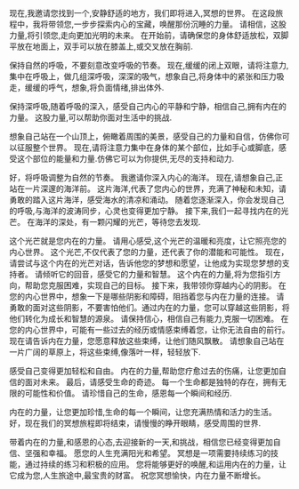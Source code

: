 现在,我邀请您找到一个,安静舒适的地方，我们即将进入,冥想的世界。
在这段旅程中，我将带领您,一步步探索内心的宝藏，唤醒那份沉睡的力量。
请相信，这股力量,将引领您,走向更加光明的未来。
在开始前，请确保您的身体舒适放松，双脚平放在地面上，双手可以放在膝盖上,或交叉放在胸前.

保持自然的呼吸，不要刻意改变呼吸的节奏。
现在,缓缓的闭上双眼，请将注意力,集中在呼吸上，做几组深呼吸，深深的吸气，想象自己,将身体中的紧张和压力吸走，缓缓的呼气，想象,将负面情绪,排出体外.

保持深呼吸,随着呼吸的深入，感受自己内心的平静和宁静，相信自己,拥有内在的力量。
这股力量,可以帮助你面对生活中的挑战.

想象自己站在一个山顶上，俯瞰着周围的美景，感受自己的力量和自信，仿佛你可以征服整个世界。
现在,请将注意力集中在身体的某个部位，比如手心或脚底，感受这个部位的能量和力量.仿佛它可以为你提供,无尽的支持和动力.

好，将呼吸调整为自然的节奏。
我邀请你深入内心的海洋。
现在,请想象自己,正站在一片深邃的海洋前。
这片海洋,代表了您内心的世界，充满了神秘和未知，请勇敢的踏入这片海洋，感受海水的清凉和涌动。
随着您逐渐深入，你会发现自己的呼吸,与海洋的波涛同步，心灵也变得更加宁静。
接下来,我们一起寻找内在的光芒。
在海洋的深处，有一颗闪耀的光芒，等待您去发现.

这个光芒就是您内在的力量。
请用心感受,这个光芒的温暖和亮度，让它照亮您的内心世界。
这个光芒,不仅代表了您的力量，还代表了你的潜能和可能性。
现在，请尝试与这个内在的光芒对话，告诉他您的梦想和愿望，让他成为实现您梦想的支持者。
请倾听它的回音，感受它的力量和智慧。
这个内在的力量,将为您指引方向，帮助您克服困难，实现自己的目标。
接下来，我带领你穿越内心的阴影。
在您的内心世界中，想象一下是哪些阴影和障碍，阻挡着您与内在力量的连接。
请勇敢的面对这些阴影，不要害怕他们。通过内在的力量，您可以穿越这些阴影，将他们转化为成长和智慧的源泉。
请保持信心，相信自己有能力,克服一切困难。
在您的内心世界中，可能有一些过去的经历或情感束缚着您，让你无法自由的前行。
现在请告诉内在力量，您愿意释放这些束缚，让他们随风飘散。
请想象自己站在一片广阔的草原上，将这些束缚,像落叶一样，轻轻放下.

感受自己变得更加轻松和自由。
内在的力量,帮助您疗愈过去的伤痛，让您更加自信的面对未来。
最后，请感受生命的奇迹。
每一个生命都是独特的存在，拥有无限的可能性和价值。
请珍惜自己的生命，感恩每一个瞬间和经历.

内在的力量，让您更加珍惜,生命的每一个瞬间，让您充满热情和活力的生活。
好，现在我们的冥想旅程即将结束，请慢慢的睁开眼睛，感受周围的世界.

带着内在的力量,和感恩的心态,去迎接新的一天,和挑战，相信您已经变得更加自信、坚强和幸福。
愿您的人生充满阳光和希望。
冥想是一项需要持续练习的技能，通过持续的练习和积极的应用。
您将能够更好的唤醒,和运用内在的力量，让它成为您,人生旅途中,最宝贵的财富。
祝您冥想愉快，内在力量不断增长。
